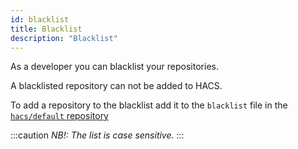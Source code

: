 ```yaml
---
id: blacklist
title: Blacklist
description: "Blacklist"
---
```


As a developer you can blacklist your repositories.

A blacklisted repository can not be added to HACS.

To add a repository to the blacklist add it to the `blacklist` file in the [`hacs/default` repository](https://github.com/hacs/hacs/default)

:::caution
_NB!: The list is case sensitive._
:::
